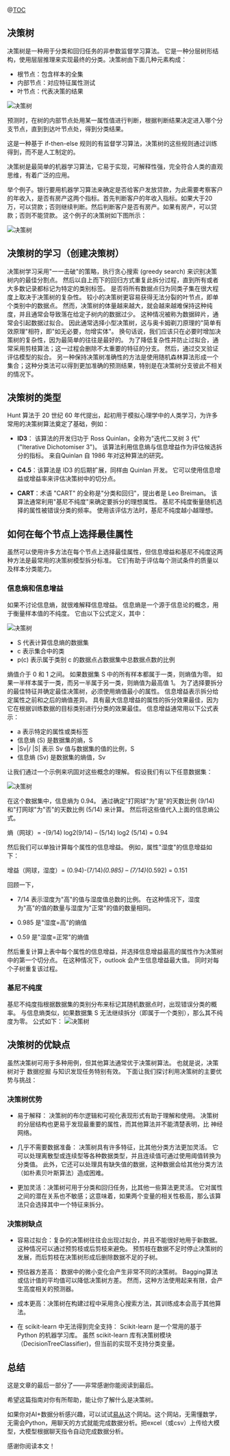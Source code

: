 @[TOC](以下是我们将涉及内容的概览:)

## 决策树

决策树是一种用于分类和回归任务的非参数监督学习算法。 它是一种分层树形结构，使用层层推理来实现最终的分类。决策树由下面几种元素构成：

- 根节点：包含样本的全集
- 内部节点：对应特征属性测试
- 叶节点：代表决策的结果

![决策树](./image/design_tree.png)

预测时，在树的内部节点处用某一属性值进行判断，根据判断结果决定进入哪个分支节点，直到到达叶节点处，得到分类结果。

这是一种基于 if-then-else 规则的有监督学习算法，决策树的这些规则通过训练得到，而不是人工制定的。

决策树是最简单的机器学习算法，它易于实现，可解释性强，完全符合人类的直观思维，有着广泛的应用。

举个例子。银行要用机器学习算法来确定是否给客户发放贷款，为此需要考察客户的年收入，是否有房产这两个指标。首先判断客户的年收入指标。如果大于20万，可以贷款；否则继续判断。然后判断客户是否有房产。如果有房产，可以贷款；否则不能贷款。
这个例子的决策树如下图所示：

![决策树](./image/design_tree2.png)

## 决策树的学习（创建决策树）

决策树学习采用"一一击破"的策略，执行贪心搜索 (greedy search) 来识别决策树内的最佳分割点。 然后以自上而下的回归方式重复此拆分过程，直到所有或者大多数记录都标记为特定的类别标签。 是否将所有数据点归为同类子集在很大程度上取决于决策树的复杂性。 较小的决策树更容易获得无法分裂的叶节点，即单个类别中的数据点。 然而，决策树的体量越来越大，就会越来越难保持这种纯度，并且通常会导致落在给定子树内的数据过少。 这种情况被称为数据碎片，通常会引起数据过拟合。 因此通常选择小型决策树，这与奥卡姆剃刀原理的"简单有效原理"相符，即"如无必要，勿增实体"。 换句话说，我们应该只在必要时增加决策树的复杂性，因为最简单的往往是最好的。 为了降低复杂性并防止过拟合，通常采用剪枝算法；这一过程会删除不太重要的特征的分支。 然后，通过交叉验证评估模型的拟合。 另一种保持决策树准确性的方法是使用随机森林算法形成一个集合；这种分类法可以得到更加准确的预测结果，特别是在决策树分支彼此不相关的情况下。

## 决策树的类型

Hunt 算法于 20 世纪 60 年代提出，起初用于模拟心理学中的人类学习，为许多常用的决策树算法奠定了基础，例如：

- **ID3**： 该算法的开发归功于 Ross Quinlan，全称为"迭代二叉树 3 代" ("Iterative Dichotomiser 3")。 该算法利用信息熵与信息增益作为评估候选拆分的指标。  来自Quinlan 自 1986 年对这种算法的研究。

- **C4.5**：该算法是 ID3 的后期扩展，同样由 Quinlan 开发。 它可以使用信息增益或增益率来评估决策树中的切分点。

- **CART**：术语 "CART" 的全称是"分类和回归"，提出者是 Leo Breiman。 该算法通常利用"基尼不纯度"来确定要拆分的理想属性。 基尼不纯度衡量随机选择的属性被错误分类的频率。 使用该评估方法时，基尼不纯度越小越理想。

## 如何在每个节点上选择最佳属性

虽然可以使用许多方法在每个节点上选择最佳属性，但信息增益和基尼不纯度这两种方法是最常用的决策树模型拆分标准。 它们有助于评估每个测试条件的质量以及样本分类能力。

### 信息熵和信息增益

如果不讨论信息熵，就很难解释信息增益。 信息熵是一个源于信息论的概念，用于衡量样本值的不纯度。 它由以下公式定义，其中：

![决策树](./image/design_tree3.png)

- S 代表计算信息熵的数据集
- c 表示集合中的类
- p(c) 表示属于类别 c 的数据点占数据集中总数据点数的比例

熵值介于 0 和 1 之间。 如果数据集 S 中的所有样本都属于一类，则熵值为零。 如果一半样本属于一类，而另一半属于另一类，则熵值为最高值 1。 为了选择要拆分的最佳特征并确定最佳决策树，必须使用熵值最小的属性。 信息增益表示拆分给定属性之前和之后的熵值差异。 具有最大信息增益的属性的拆分效果最佳，因为它在根据训练数据的目标类别进行分类的效果最佳。 信息增益通常用以下公式表示：

- a 表示特定的属性或类标签
- 信息熵 (S) 是数据集的熵，S
- |Sv|/ |S| 表示 Sv 值与数据集的值的比例，S
- 信息熵 (Sv) 是数据集的熵值，Sv

让我们通过一个示例来巩固对这些概念的理解。 假设我们有以下任意数据集：

![决策树](./image/design_tree5.png)

在这个数据集中，信息熵为 0.94。 通过确定"打网球"为"是"的天数比例 (9/14) 和"打网球"为"否"的天数比例 (5/14) 来计算。 然后将这些值代入上面的信息熵公式。

熵（网球）= -(9/14) log2(9/14) – (5/14) log2 (5/14) = 0.94

然后我们可以单独计算每个属性的信息增益。 例如，属性"湿度"的信息增益如下：

增益（网球，湿度）= (0.94)-(7/14)*(0.985) – (7/14)*(0.592) = 0.151

回顾一下，

- 7/14 表示湿度为"高"的值与湿度值总数的比例。 在这种情况下，湿度为"高"的值的数量与湿度为"正常"的值的数量相同。

- 0.985 是"湿度=高"的熵值

- 0.59 是"湿度=正常"的熵值

然后重复计算上表中每个属性的信息增益，并选择信息增益最高的属性作为决策树中的第一个切分点。 在这种情况下，outlook 会产生信息增益最大值。 同时对每个子树重复该过程。

### 基尼不纯度

基尼不纯度指根据数据集的类别分布来标记其随机数据点时，出现错误分类的概率。 与信息熵类似，如果数据集 S 无法继续拆分（即属于一个类别），那么其不纯度为零。 公式如下：
![决策树](./image/design_tree6.png)

## 决策树的优缺点

虽然决策树可用于多种用例，但其他算法通常优于决策树算法。 也就是说，决策树对于 数据挖掘 与知识发现任务特别有效。 下面让我们探讨利用决策树的主要优势与挑战：

### 决策树优势

- 易于解释： 决策树的布尔逻辑和可视化表现形式有助于理解和使用。 决策树的分层结构也更易于发现最重要的属性，而其他算法并不能清楚表明，比 神经网络。

- 几乎不需要数据准备： 决策树具有许多特征，比其他分类方法更加灵活。 它可以处理离散型或连续型等各种数据类型，并且连续值可通过使用阈值转换为分类值。 此外，它还可以处理具有缺失值的数据，这种数据会给其他分类方法（如朴素贝叶斯算法）造成困难。

- 更加灵活：决策树可用于分类和回归任务，比其他一些算法更灵活。 它对属性之间的潜在关系也不敏感；这意味着，如果两个变量的相关性极高，那么该算法只会选择其中一个特征来拆分。

### 决策树缺点

- 容易过拟合：复杂的决策树往往会出现过拟合，并且不能很好地用于新数据。 这种情况可以通过预剪枝或后剪枝来避免。 预剪枝在数据不足时停止决策树的发展，而后剪枝在决策树形成后删除数据不足的子树。

- 预估器方差高： 数据中的微小变化会产生非常不同的决策树。 Bagging算法或估计值的平均值可以降低决策树方差。 然而，这种方法使用起来有限，会产生高度相关的预测器。

- 成本更高：决策树在构建过程中采用贪心搜索方法，其训练成本会高于其他算法。

- 在 scikit-learn 中无法得到完全支持：   Scikit-learn 是一个常用的基于 Python 的机器学习库。 虽然 scikit-learn 库有决策树模块（DecisionTreeClassifier)，但当前的实现不支持分类变量。

## 总结

这是文章的最后一部分了——非常感谢你能阅读到最后。

希望这篇指南对你有所帮助，能让你了解什么是决策树。

如果你对AI+数据分析感兴趣，可以试试[易从](https://www.openai36.com)这个网站。这个网站，无需懂数学，无需会Python，用聊天的方式就能完成数据分析。把excel（或csv）上传给大模型，大模型根据聊天指令自动完成数据分析。

感谢你阅读本文！
